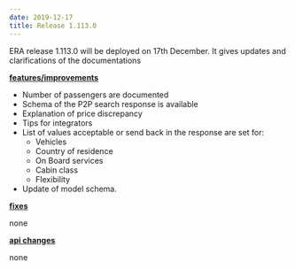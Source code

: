 ```yaml
---
date: 2019-12-17
title: Release 1.113.0
---
```

ERA release 1.113.0 will be deployed on 17th December. It gives updates and clarifications of the documentations

<!--more-->

**<u>features/improvements</u>**

- Number of passengers are documented
- Schema of the P2P search response is available
- Explanation of price discrepancy
- Tips for integrators
- List of values acceptable or send back in the response are set for:
    * Vehicles
    * Country of residence
    * On Board services
    * Cabin class
    * Flexibility
- Update of model schema.   

**<u>fixes</u>**

none

**<u>api changes</u>**

none